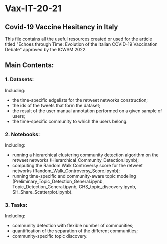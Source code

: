 # Vax-IT-20-21

## Covid-19 Vaccine Hesitancy in Italy

This file contains all the useful resources created or used for the article titled "Echoes through Time: Evolution of the Italian COVID-19 Vaccination Debate" approved by the ICWSM 2022. 


## Main Contents:

### 1. Datasets:
Including:
* the time-specific edgelists for the retweet networks construction;
* the ids of the tweets that form the dataset;
* the result of the user manual annotation performed on a given sample of users;
* the time-specific community to which the users belong.

### 2. Notebooks:
Including:
* running a hierarchical clustering community detection algorithm on the retweet networks (Hierarchical_Community_Detection.ipynb);
* computing the Random Walk Controversy score for the retweet networks (Random_Walk_Controversy_Score.ipynb);
* running time-specific and community-aware topic modeling (Preliminary_Topic_Detection_General.ipynb, Topic_Detection_General.ipynb, GHS_topic_discovery.ipynb, SH_Share_Scatterplot.ipynb).

### 3. Tasks:
Including:
* community detection with flexible number of communities;
* quantification of the separation of the different communities;
* community-specific topic discovery.
